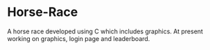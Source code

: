 # Horse-Race
A horse race developed using C which includes graphics.
At present working on graphics, login page and leaderboard.
